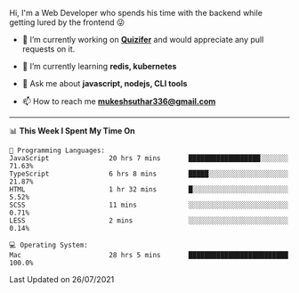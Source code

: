 Hi, I'm a Web Developer who spends his time with the backend while getting lured by the frontend 😜

- 🔭 I’m currently working on **[Quizifer](https://github.com/SutharMukesh/Quizifer/)** and would appreciate any pull requests on it.

- 🌱 I’m currently learning **redis, kubernetes**

- 💬 Ask me about **javascript, nodejs, CLI tools**

- 📫 How to reach me **mukeshsuthar336@gmail.com**

---
<!--START_SECTION:waka-->
📊 **This Week I Spent My Time On** 

```text
💬 Programming Languages: 
JavaScript               20 hrs 7 mins       ██████████████████░░░░░░░   71.63% 
TypeScript               6 hrs 8 mins        █████░░░░░░░░░░░░░░░░░░░░   21.87% 
HTML                     1 hr 32 mins        █░░░░░░░░░░░░░░░░░░░░░░░░   5.52% 
SCSS                     11 mins             ░░░░░░░░░░░░░░░░░░░░░░░░░   0.71% 
LESS                     2 mins              ░░░░░░░░░░░░░░░░░░░░░░░░░   0.14%

💻 Operating System: 
Mac                      28 hrs 5 mins       █████████████████████████   100.0%

```


 Last Updated on 26/07/2021
<!--END_SECTION:waka-->
